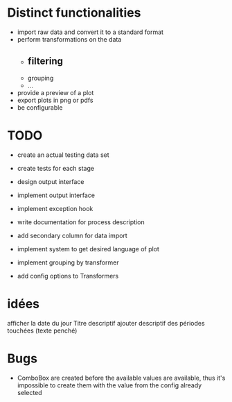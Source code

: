 # Distinct functionalities
- import raw data and convert it to a standard format
- perform transformations on the data
    - filtering
        - 
    - grouping
    - ...
- provide a preview of a plot
- export plots in png or pdfs
- be configurable

# TODO
- create an actual testing data set
- create tests for each stage
- design output interface
- implement output interface
- implement exception hook
- write documentation for process description
- add secondary column for data import
- implement system to get desired language of plot
- implement grouping by transformer

- add config options to Transformers

# idées
afficher la date du jour
Titre descriptif
ajouter descriptif des périodes touchées (texte penché)


# Bugs
- ComboBox are created before the available values are available, thus it's impossible to create them with the value from the config already selected